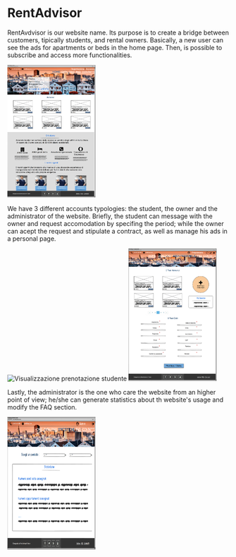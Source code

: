 # RentAdvisor

  RentAvdvisor is our website name. Its purpose is to create a bridge between customers, tipically students, and rental owners.
Basically, a new user can see the ads for apartments or beds in the home page. Then, is possible to subscribe and access more functionalities.

<img alt="Homepage" src="https://github.com/fd-col/RentAdvisor/blob/main/Mock-ups/Home_Livello0.png" width="200" height="300" />

We have 3 different accounts typologies: the student, the owner and the administrator of the website.
Briefly, the student can message with the owner and request accomodation by specifing the period; while the owner can acept the request and stipulate a contract, as well as manage his ads in a personal page.

<img alt="Visualizzazione prenotazione studente" src="https://github.com/fd-col/RentAdvisor/blob/main/Mock-ups/utente_visualizza_prenotazione.jpg" width="200" height="300" />
<img alt="Proprietario gestisci prenotazione" src="https://github.com/fd-col/RentAdvisor/blob/main/Mock-ups/Area_personale_proprietario_Livello1.png" width="200" height="300" />

Lastly, the administrator is the one who care the website from an higher point of view; he/she can generate statistics about th website's usage and modify the FAQ section.

<img alt="Statistiche dell'admin" src="https://github.com/fd-col/RentAdvisor/blob/main/Mock-ups/Statistiche_Admin.png" width="200" height="300" />
